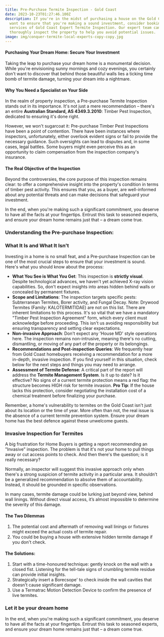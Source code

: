 ```yaml
---
title: Pre-Purchase Termite Inspection - Gold Coast
date: 2023-10-23T01:27:46.100Z
description: If you're in the midst of purchasing a house on the Gold Coast and
  want to ensure that you're making a sound investment, consider booking the
  services of Gold Coast Expert Termite Inspection. Our expert team can
  thoroughly inspect the property to help you avoid potential issues.
image: img/conquer-termite-local-experts-copy-copy.jpg
---
```

#### Purchasing Your Dream Home: Secure Your Investment

Taking the leap to purchase your dream home is a monumental decision. While you're envisioning sunny mornings and cozy evenings, you certainly don't want to discover that behind those beautiful walls lies a ticking time bomb of termite damage, turning your dream into a nightmare.

#### Why You Need a Specialist on Your Side

In the realm of property inspection, a Pre-purchase Termite Inspection stands out in its importance. It's not just a mere recommendation – there's an entire **Australian Standard, AS 4349.3.2010**: Timber Pest Inspection, dedicated to ensuring it's done right.

However, we won't sugarcoat it: Pre-purchase Timber Pest Inspections have been a point of contention. There have been instances where inspectors, unfortunately, either overlook evident signs or fail to provide the necessary guidance. Such oversights can lead to disputes and, in some cases, legal battles. Some buyers might even perceive this as an opportunity to claim compensation from the inspection company's insurance.

#### The Real Objective of the Inspection

Beyond the controversies, the core purpose of this inspection remains clear: to offer a comprehensive insight into the property's condition in terms of timber pest activity. This ensures that you, as a buyer, are well-informed about any potential threats and can make decisions that safeguard your investment.

In the end, when you're making such a significant commitment, you deserve to have all the facts at your fingertips. Entrust this task to seasoned experts, and ensure your dream home remains just that – a dream come true.

### Understanding the Pre-purchase Inspection: 

### What It Is and What It Isn't

Investing in a home is no small feat, and a Pre-purchase Inspection can be one of the most crucial steps to ensure that your investment is sound. Here's what you should know about the process:

* **What You See is What You Get**: This inspection is **strictly visual**. Despite technological advances, we haven't yet achieved X-ray vision capabilities. So, don't expect insights into areas hidden behind walls or concealed by permanent fixtures.
* **Scope and Limitations**: The inspection targets specific pests: Subterranean Termites, Borer activity, and Fungal Decay. Note: Drywood Termites (Family: KALOTERMITIDAE) are not on this list. There are inherent limitations to this process. It's so vital that we have a mandatory "Timber Pest Inspection Agreement" form, which every client must acknowledge before proceeding. This isn't us avoiding responsibility but ensuring transparency and setting clear expectations.
* **Non-invasive Approach**: Don't expect any 'House MD' style operations here. The inspection remains non-intrusive, meaning there's no cutting, dismantling, or moving of any part of the property or its belongings.
* **Recommendations and Post-inspection Queries**: We frequently hear from Gold Coast homebuyers receiving a recommendation for a more in-depth, invasive inspection. If you find yourself in this situation, check below for the next steps and things you may need to arrange.
* **Assessment of Termite Defense**: A critical part of the report will address the **Termite Management System**. Is it up to date? Is it effective? No signs of a current termite protection means a red flag: the structure becomes HIGH risk for termite invasion. **Pro Tip**: If the house lacks this protection, consider negotiating the installation cost of a chemical treatment before finalizing your purchase.

Remember, a home's vulnerability to termites on the Gold Coast isn't just about its location or the time of year. More often than not, the real issue is the absence of a current termite prevention system. Ensure your dream home has the best defence against these unwelcome guests.

### Invasive Inspection for Termites

A big frustration for Home Buyers is getting a report recommending an "Invasive" inspection. The problem is that it's not your home to pull things away or cut access points to check. And then there's the question; is it really necessary?

Normally, an inspector will suggest this invasive approach only when there's a strong suspicion of termite activity in a particular area. It shouldn’t be a generalized recommendation to absolve them of accountability. Instead, it should be grounded in specific observations.

In many cases, termite damage could be lurking just beyond view, behind wall linings. Without direct visual access, it’s almost impossible to determine the severity of this damage.

#### The Two Dilemmas  

1. The potential cost and aftermath of removing wall linings or fixtures might exceed the actual costs of termite repair.
2. You could be buying a house with extensive hidden termite damage if you don't check.

#### The Solutions:

1. Start with a time-honoured technique: gently knock on the wall with a closed fist. Listening for the tell-tale signs of crumbling termite residue can provide initial insights.
2. Strategically insert a Borecsope' to check inside the wall cavities that doesn't cause significant damage.
3. Use a Termatrac Motion Detection Device to confirm the presence of live termites.

### Let it be your dream home

In the end, when you're making such a significant commitment, you deserve to have all the facts at your fingertips. Entrust this task to seasoned experts, and ensure your dream home remains just that – a dream come true.